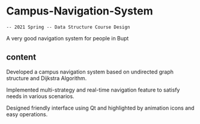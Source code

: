 # Campus-Navigation-System 
    -- 2021 Spring -- Data Structure Course Design
A very good navigation system for people in Bupt 

## content
Developed a campus navigation system based on undirected graph structure and Dijkstra Algorithm.

Implemented multi-strategy and real-time navigation feature to satisfy needs in various scenarios.

Designed friendly interface using Qt and highlighted by  animation icons and easy operations.
